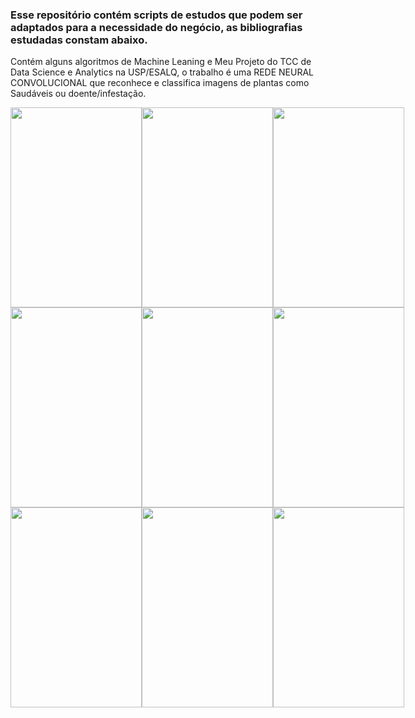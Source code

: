 ### Esse repositório contém scripts de estudos que podem ser adaptados para a necessidade do negócio, as bibliografias estudadas constam abaixo.

Contém alguns algoritmos de Machine Leaning e Meu Projeto do TCC de Data Science e Analytics na USP/ESALQ, o trabalho é uma REDE NEURAL CONVOLUCIONAL que reconhece e classifica imagens de plantas como Saudáveis ou doente/infestação.





<div style="display: flex; justify-content: space-around;">
    <a href="https://github.com/DavidFranciscoDSA/Machine-Leaning" target="_blank">
        <img src="https://github.com/DavidFranciscoDSA/Machine-Leaning/assets/167797737/651bfc37-ff20-467d-b5bb-c6cb1b205fc8" style="width: 210px; height: 320px;">
    </a>
    <a href="https://github.com/DavidFranciscoDSA/Machine-Leaning" target="_blank">
        <img src="https://github.com/DavidFranciscoDSA/Machine-Leaning/assets/167797737/f0489932-86eb-4d4c-b32a-492882ad28c8" style="width: 210px; height: 320px;">
    </a>
    <a href="https://github.com/DavidFranciscoDSA/Machine-Leaning" target="_blank">
        <img src="https://github.com/DavidFranciscoDSA/Machine-Leaning/assets/167797737/7a7336b4-6c67-40be-8d9b-3f0f5b3d50de" style="width: 210px; height: 320px">
    </a>
</div>

<div style="display: flex; justify-content: space-around;">
    <a href="https://github.com/DavidFranciscoDSA/Machine-Leaning" target="_blank">
        <img src="https://github.com/DavidFranciscoDSA/Machine-Leaning/assets/167797737/f8e3d0cc-c735-4860-9163-4e52085fd09f" style="width: 210px; height: 320px;">
    </a>
    <a href="https://github.com/DavidFranciscoDSA/Machine-Leaning" target="_blank">
        <img src="https://github.com/DavidFranciscoDSA/Machine-Leaning/assets/167797737/d584f5c5-266d-4d18-8bd2-576fa6974a63" style="width: 210px; height: 320px;">
    </a>
    <a href="https://github.com/DavidFranciscoDSA/Machine-Leaning" target="_blank">
        <img src="https://github.com/DavidFranciscoDSA/Machine-Leaning/assets/167797737/8535d5b6-a779-4037-9fba-aa79ca50b23e" style="width: 210px; height: 320px">
    </a>
</div>

<div style="display: flex; justify-content: space-around;">
    <a href="https://github.com/DavidFranciscoDSA/Machine-Leaning" target="_blank">
        <img src="https://github.com/DavidFranciscoDSA/Machine-Leaning/assets/167797737/fc556ef3-36e2-4968-98e4-2cea7142795b" style="width: 210px; height: 320px;">
    </a>
    <a href="https://github.com/DavidFranciscoDSA/Machine-Leaning" target="_blank">
        <img src="https://github.com/DavidFranciscoDSA/Machine-Leaning/assets/167797737/c1ed7633-d7b0-4c0b-9288-67d40d05ecf2" style="width: 210px; height: 320px;">
    </a>
    <a href="https://github.com/DavidFranciscoDSA/Machine-Leaning" target="_blank">
        <img src="https://github.com/DavidFranciscoDSA/Machine-Leaning/assets/167797737/0ff0de6b-1120-481c-adbf-0ee904ad662b" style="width: 210px; height: 320px">
    </a>
</div>






